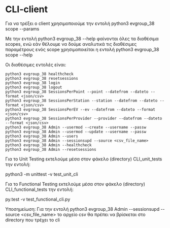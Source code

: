 # CLI-client

Για να τρέξει ο client χρησιμοποιούμε την εντολή python3 evgroup_38 scope --params

Με την εντολή python3 evgroup_38 --help φαίνονται όλες τα διαθέσιμα scopes, ενώ εάν θέλουμε να δούμε αναλυτικά τις διαθέσιμες παραμέτρους ενός scope χρησιμοποιείται η εντολή python3 evgroup_38 scope --help

Οι διαθέσιμες εντολές είναι:

    python3 evgroup_38 healthcheck
    python3 evgroup_38 resetsessions
    python3 evgroup_38 login
    python3 evgroup_38 logout
    python3 evgroup_38 SessionsPerPoint --point --datefrom --dateto --format <json/csv>
    python3 evgroup_38 SessionsPerStation --station --datefrom --dateto --format <json/csv>
    python3 evgroup_38 SessionsPerEV --ev --datefrom --dateto --format <json/csv>
    python3 evgroup_38 SessionsPerProvider --provider --datefrom --dateto --format <json/csv>
    python3 evgroup_38 Admin --usermod --create --username --passw
    python3 evgroup_38 Admin --usermod --update --username --passw
    python3 evgroup_38 Admin --users
    python3 evgroup_38 Admin --sessionsupd --source <csv_file_name>
    python3 evgroup_38 Admin --healthcheck
    python3 evgroup_38 Admin --resetsessions

Για το Unit Testing εκτελούμε μέσα στον φάκελο (directory) CLI_unit_tests την εντολή:

python3 -m unittest -v test_unit_cli

Για το Functional Testing εκτελούμε μέσα στον φάκελο (directory) CLI_functional_tests την εντολή:

py.test -v test_functional_cli.py


Υποσημείωση: Για την εντολή python3 evgroup_38 Admin --sessionsupd --source <csv_file_name> το αρχείο csv θα πρέπει να βρίσκεται στο directory που τρέχει το cli 
